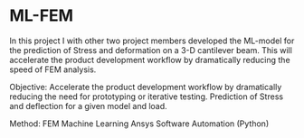 # ML-FEM
In this project I with other two project members developed the ML-model for the prediction of Stress and deformation on a 3-D cantilever beam. This will accelerate the product development workflow by dramatically reducing the speed of FEM analysis.

Objective:
Accelerate the product development workflow by dramatically reducing the need for prototyping or iterative testing.
Prediction of Stress and deflection for a given model and load.

Method:
FEM
Machine Learning
Ansys Software
Automation (Python)
